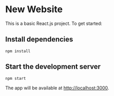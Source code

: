 # New Website

This is a basic React.js project. To get started:

## Install dependencies

```
npm install
```

## Start the development server

```
npm start
```

The app will be available at [http://localhost:3000](http://localhost:3000). 

